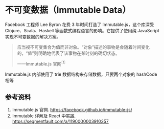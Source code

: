 # 不可变数据（Immutable Data）

Facebook 工程师 Lee Byron 花费 3 年时间打造了 Immutable.js，这个库深受 Clojure、Scala、Haskell 等函数式编程语言的影响。它提供了使用纯 JavaScript 实现不可变数据的解决方案。

> 应当视不可变集合为值而非对象。“对象”描述的事物是会随着时间变化的，“值”则明确地代表了该事物在某时刻的确切状态。
>
> ——Immutable.js 官网<sup>[1]</sup>


Immutable.js 内部使用了 trie 数据结构来存储数据，只要两个对象的 hashCode 相等

## 参考资料

1. Immutable.js 官网. https://facebook.github.io/immutable-js/
2. Immutable 详解及 React 中实践. https://segmentfault.com/a/1190000003910357
